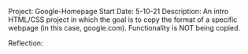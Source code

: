 Project: Google-Homepage
Start Date: 5-10-21
Description: An intro HTML/CSS project in which the goal is to copy the format of a specific webpage (in this case, google.com). Functionality is NOT being copied.

Reflection: